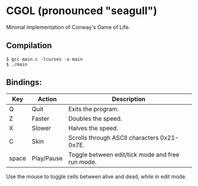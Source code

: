 # CGOL (pronounced "seagull")

Minimal implementation of Conway's Game of Life.

## Compilation

```shell
$ gcc main.c -lcurses -o main
$ ./main
```

## Bindings:

| Key   | Action     | Description                                      |
|-------|------------|--------------------------------------------------|
| Q     | Quit       | Exits the program.                               |
| Z     | Faster     | Doubles the speed.                               |
| X     | Slower     | Halves the speed.                                |
| C     | Skin       | Scrolls through ASCII characters 0x21-0x7E.      |
| space | Play/Pause | Toggle between edit/tick mode and free run mode. |

Use the mouse to toggle cells between alive and dead, while in edit mode.

